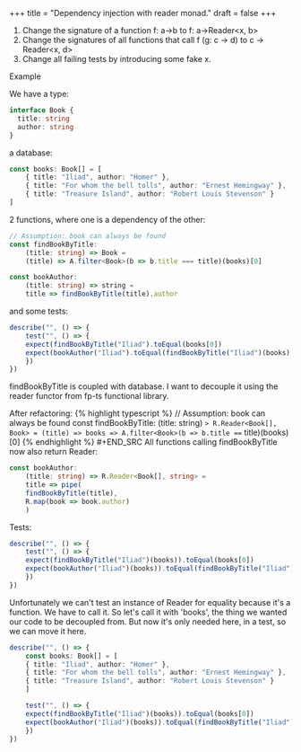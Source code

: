 +++
title = "Dependency injection with reader monad."
draft = false
+++

1.  Change the signature of a function f: a-&gt;b to f: a-&gt;Reader&lt;x, b&gt;
2.  Change the signatures of all functions that call f (g: c -&gt; d) to c -&gt; Reader&lt;x, d&gt;
3.  Change all failing tests by introducing some fake x.

Example

We have a type:

```typescript
interface Book {
  title: string
  author: string
}
```

a database:

```typescript
const books: Book[] = [
    { title: "Iliad", author: "Homer" },
    { title: "For whom the bell tolls", author: "Ernest Hemingway" },
    { title: "Treasure Island", author: "Robert Louis Stevenson" }
]
```

2 functions, where one is a dependency of the other:

```typescript
// Assumption: book can always be found
const findBookByTitle:
    (title: string) => Book =
    (title) => A.filter<Book>(b => b.title === title)(books)[0]

const bookAuthor:
    (title: string) => string =
    title => findBookByTitle(title).author
```

and some tests:

```typescript
describe("", () => {
    test("", () => {
	expect(findBookByTitle("Iliad").toEqual(books[0])
	expect(bookAuthor("Iliad").toEqual(findBookByTitle("Iliad")(books).author)
    })
})
```

findBookByTitle is coupled with database.
I want to decouple it using the reader functor from fp-ts functional library.

After refactoring:
{% highlight typescript %}
// Assumption: book can always be found
const findBookByTitle:
    (title: string) `> R.Reader<Book[], Book> =
    (title) => books => A.filter<Book>(b => b.title ==` title)(books)[0]
{% endhighlight %}
\#+END_SRC
All functions calling findBookByTitle now also return Reader:

```typescript
const bookAuthor:
    (title: string) => R.Reader<Book[], string> =
    title => pipe(
	findBookByTitle(title),
	R.map(book => book.author)
    )
```

Tests:

```typescript
describe("", () => {
    test("", () => {
	expect(findBookByTitle("Iliad")(books)).toEqual(books[0])
	expect(bookAuthor("Iliad")(books)).toEqual(findBookByTitle("Iliad")(books).author)
    })
})
```

Unfortunately we can't test an instance of Reader for equality because it's a function. We have to call it.
So let's call it with 'books', the thing we wanted our code to be decoupled from. But now it's only needed here,
in a test, so we can move it here.

```typescript
describe("", () => {
    const books: Book[] = [
	{ title: "Iliad", author: "Homer" },
	{ title: "For whom the bell tolls", author: "Ernest Hemingway" },
	{ title: "Treasure Island", author: "Robert Louis Stevenson" }
    ]

    test("", () => {
	expect(findBookByTitle("Iliad")(books)).toEqual(books[0])
	expect(bookAuthor("Iliad")(books)).toEqual(findBookByTitle("Iliad")(books).author)
    })
})
```